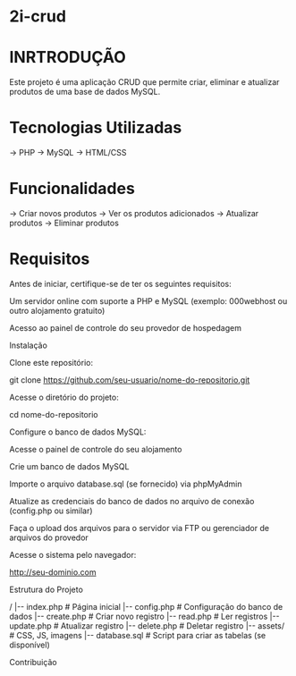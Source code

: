 # 2i-crud

# INRTRODUÇÃO
Este projeto é uma aplicação CRUD que permite criar, eliminar e atualizar produtos de uma base de dados MySQL. 

# Tecnologias Utilizadas
-> PHP
-> MySQL
-> HTML/CSS

# Funcionalidades

-> Criar novos produtos
-> Ver os produtos adicionados
-> Atualizar produtos
-> Eliminar produtos

# Requisitos

Antes de iniciar, certifique-se de ter os seguintes requisitos:

Um servidor online com suporte a PHP e MySQL (exemplo: 000webhost ou outro alojamento gratuito)

Acesso ao painel de controle do seu provedor de hospedagem

Instalação

Clone este repositório:

git clone https://github.com/seu-usuario/nome-do-repositorio.git

Acesse o diretório do projeto:

cd nome-do-repositorio

Configure o banco de dados MySQL:

Acesse o painel de controle do seu alojamento

Crie um banco de dados MySQL

Importe o arquivo database.sql (se fornecido) via phpMyAdmin

Atualize as credenciais do banco de dados no arquivo de conexão (config.php ou similar)

Faça o upload dos arquivos para o servidor via FTP ou gerenciador de arquivos do provedor

Acesse o sistema pelo navegador:

http://seu-dominio.com

Estrutura do Projeto

/
|-- index.php       # Página inicial
|-- config.php      # Configuração do banco de dados
|-- create.php      # Criar novo registro
|-- read.php        # Ler registros
|-- update.php      # Atualizar registro
|-- delete.php      # Deletar registro
|-- assets/         # CSS, JS, imagens
|-- database.sql    # Script para criar as tabelas (se disponível)

Contribuição
